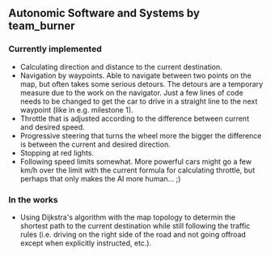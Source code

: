 ## Autonomic Software and Systems by team_burner

### Currently implemented
- Calculating direction and distance to the current destination.
- Navigation by waypoints. Able to navigate between two points on the map, but often takes some serious detours. The detours are a temporary measure due to the work on the navigator. Just a few lines of code needs to be changed to get the car to drive in a straight line to the next waypoint (like in e.g. milestone 1).
- Throttle that is adjusted according to the difference between current and desired speed.
- Progressive steering that turns the wheel more the bigger the difference is between the current and desired direction.
- Stopping at red lights.
- Following speed limits somewhat. More powerful cars might go a few km/h over the limit with the current formula for calculating throttle, but perhaps that only makes the AI more human... ;)

### In the works
- Using Dijkstra's algorithm with the map topology to determin the shortest path to the current destination while still following the traffic rules (i.e. driving on the right side of the road and not going offroad except when explicitly instructed, etc.).
